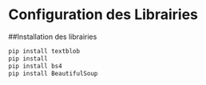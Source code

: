 # Configuration des Librairies
##Installation des librairies
```bash
pip install textblob
pip install 
pip install bs4 
pip install BeautifulSoup
```